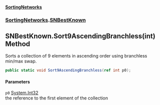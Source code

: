 #### [SortingNetworks](./index.md 'index')
### [SortingNetworks](./SortingNetworks.md 'SortingNetworks').[SNBestKnown](./SortingNetworks-SNBestKnown.md 'SortingNetworks.SNBestKnown')
## SNBestKnown.Sort9AscendingBranchless(int) Method
Sorts a collection of 9 elements in ascending order using branchless min/max swap.  
```csharp
public static void Sort9AscendingBranchless(ref int p0);
```
#### Parameters
<a name='SortingNetworks-SNBestKnown-Sort9AscendingBranchless(int)-p0'></a>
`p0` [System.Int32](https://docs.microsoft.com/en-us/dotnet/api/System.Int32 'System.Int32')  
the reference to the first element of the collection  
  
